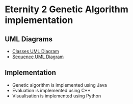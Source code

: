 # Eternity 2 Genetic Algorithm implementation

## UML Diagrams
- [Classes UML Diagram](docs/classes.pdf)
- [Sequence UML Diagram](docs/sequence.pdf)

## Implementation
- Genetic algorithm is implemented using Java
- Evaluation is implemented using C++
- Visualisation is implemented using Python
